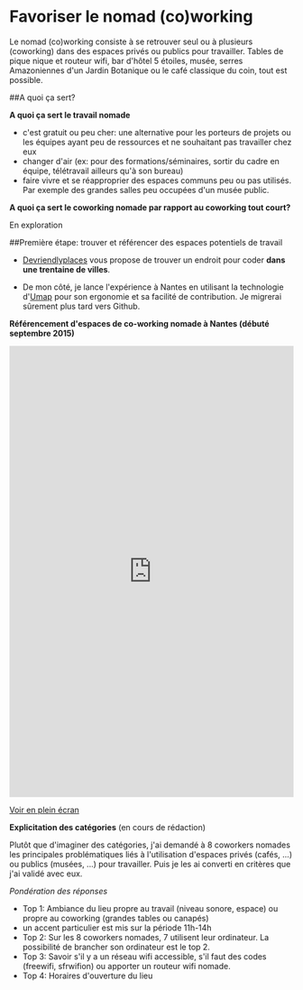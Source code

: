 # Favoriser le nomad (co)working

Le nomad (co)working consiste à se retrouver seul ou à plusieurs (coworking) dans des espaces privés ou publics pour travailler. Tables de pique nique et routeur wifi, bar d'hôtel 5 étoiles, musée, serres Amazoniennes d'un Jardin Botanique ou le café classique du coin, tout est possible. 

##A quoi ça sert? 

**A quoi ça sert le travail nomade**

* c'est gratuit ou peu cher: une alternative pour les porteurs de projets ou les équipes ayant peu de ressources et ne souhaitant pas travailler chez eux
* changer d'air (ex: pour des formations/séminaires, sortir du cadre en équipe, télétravail ailleurs qu'à son bureau)
* faire vivre et se réapproprier des espaces communs peu ou pas utilisés. Par exemple des grandes salles peu occupées d'un musée public.

**A quoi ça sert le coworking nomade par rapport au coworking tout court?**

En exploration

##Première étape: trouver et référencer des espaces potentiels de travail

* [Devriendlyplaces](http://www.devfriendlyplaces.net/locations.html) vous propose de trouver un endroit pour coder **dans une trentaine de villes**.

* De mon côté, je lance l'expérience à Nantes en utilisant la technologie d'[Umap](http://umap.openstreetmap.fr) pour son ergonomie et sa facilité de contribution. Je migrerai sûrement plus tard vers Github. 

**Référencement d'espaces de co-working nomade à Nantes (débuté septembre 2015)**

<iframe width="100%" height="800px" frameBorder="0" src="http://umap.openstreetmap.fr/fr/map/nomad-working-nantes_50830?scaleControl=false&miniMap=false&scrollWheelZoom=false&zoomControl=true&allowEdit=false&moreControl=true&datalayersControl=true&onLoadPanel=undefined&captionBar=false"></iframe><p><a href="http://umap.openstreetmap.fr/fr/map/nomad-working-nantes_50830">Voir en plein écran</a></p>

**Explicitation des catégories** (en cours de rédaction)

Plutôt que d'imaginer des catégories, j'ai demandé à 8 coworkers nomades les principales problématiques liés à l'utilisation d'espaces privés (cafés, ...) ou publics (musées, ...) pour travailler. Puis je les ai converti en critères que j'ai validé avec eux. 

*Pondération des réponses*

* Top 1: Ambiance du lieu propre au travail (niveau sonore, espace) ou propre au coworking (grandes tables ou canapés)
 * un accent particulier est mis sur la période 11h-14h
* Top 2: Sur les 8 coworkers nomades, 7 utilisent leur ordinateur. La possibilité de brancher son ordinateur est le top 2.
* Top 3: Savoir s'il y a un réseau wifi accessible, s'il faut des codes (freewifi, sfrwifion) ou apporter un routeur wifi nomade. 
* Top 4: Horaires d'ouverture du lieu



